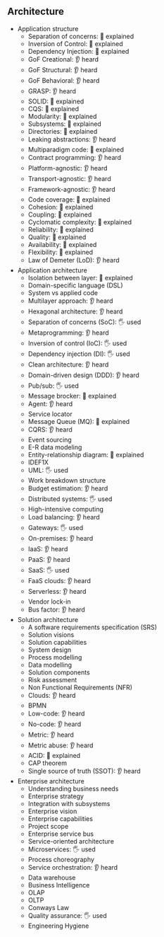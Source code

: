 ## Architecture

- Application structure
  - Separation of concerns: 🙋 explained
  - Inversion of Control: 🙋 explained
  - Dependency Injection: 🙋 explained
  - GoF Creational: 👂 heard
  - GoF Structural: 👂 heard
  - GoF Behavioral: 👂 heard
  - GRASP: 👂 heard
  - SOLID: 🙋 explained
  - CQS: 🙋 explained
  - Modularity: 🙋 explained
  - Subsystems: 🙋 explained
  - Directories: 🙋 explained
  - Leaking abstractions: 👂 heard
  - Multiparadigm code: 🙋 explained
  - Contract programming: 👂 heard
  - Platform-agnostic: 👂 heard
  - Transport-agnostic: 👂 heard
  - Framework-agnostic: 👂 heard
  - Code coverage: 🙋 explained
  - Cohesion: 🙋 explained
  - Coupling: 🙋 explained
  - Cyclomatic complexity: 🙋 explained
  - Reliability: 🙋 explained
  - Quality: 🙋 explained
  - Availability: 🙋 explained
  - Flexibility: 🙋 explained
  - Law of Demeter (LoD): 👂 heard
- Application architecture
  - Isolation between layer: 🙋 explained
  - Domain-specific language (DSL)
  - System vs applied code
  - Multilayer approach: 👂 heard
  - Hexagonal architecture: 👂 heard
  - Separation of concerns (SoC): 🖐️ used
  - Metaprogramming: 👂 heard
  - Inversion of control (IoC): 🖐️ used
  - Dependency injection (DI): 🖐️ used
  - Clean architecture: 👂 heard
  - Domain-driven design (DDD): 👂 heard
  - Pub/sub: 🖐️ used
  - Message brocker: 🙋 explained
  - Agent: 👂 heard
  - Service locator
  - Message Queue (MQ): 🙋 explained
  - CQRS: 👂 heard
  - Event sourcing
  - E-R data modeling
  - Entity-relationship diagram: 🙋 explained
  - IDEF1X
  - UML: 🖐️ used
  - Work breakdown structure
  - Budget estimation: 👂 heard
  - Distributed systems: 🖐️ used
  - High-intensive computing
  - Load balancing: 👂 heard
  - Gateways: 🖐️ used
  - On-premises: 👂 heard
  - IaaS: 👂 heard
  - PaaS: 👂 heard
  - SaaS: 🖐️ used
  - FaaS clouds: 👂 heard
  - Serverless: 👂 heard
  - Vendor lock-in
  - Bus factor: 👂 heard
- Solution architecture
  - A software requirements specification (SRS)
  - Solution visions
  - Solution capabilities
  - System design
  - Process modelling
  - Data modelling
  - Solution components
  - Risk assessment
  - Non Functional Requirements (NFR)
  - Clouds: 👂 heard
  - BPMN
  - Low-code: 👂 heard
  - No-code: 👂 heard
  - Metric: 👂 heard
  - Metric abuse: 👂 heard
  - ACID: 🙋 explained
  - CAP theorem
  - Single source of truth (SSOT): 👂 heard
- Enterprise architecture
  - Understanding business needs
  - Enterprise strategy
  - Integration with subsystems
  - Enterprise vision
  - Enterprise capabilities
  - Project scope
  - Enterprise service bus
  - Service-oriented architecture
  - Microservices: 🖐️ used
  - Process choreography
  - Service orchestration: 👂 heard
  - Data warehouse
  - Business Intelligence
  - OLAP
  - OLTP
  - Conways Law
  - Quality assurance: 🖐️ used
  - Engineering Hygiene
